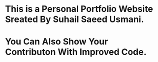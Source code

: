 # This is a Personal Portfolio Website Sreated By Suhail Saeed Usmani.
# You Can Also Show Your Contributon With Improved Code.
